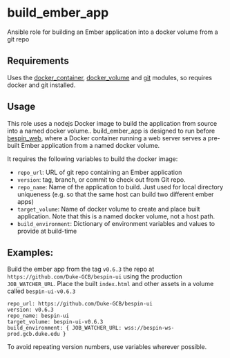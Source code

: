 # build\_ember\_app

Ansible role for building an Ember application into a docker volume from a git repo

## Requirements

Uses the [docker_container](https://docs.ansible.com/ansible/2.6/modules/docker_container_module.html), [docker_volume](https://docs.ansible.com/ansible/2.6/modules/docker_volume_module.html) and [git](https://docs.ansible.com/ansible/2.6/modules/git_module.html) modules, so requires docker and git installed.

## Usage

This role uses a nodejs Docker image to build the application from source into a named docker volume..
build\_ember\_app is designed to run before [bespin_web](../bespin_web), where a Docker container running a web server serves a pre-built Ember application from a named docker volume.

It requires the following variables to build the docker image:

- `repo_url`: URL of git repo containing an Ember application
- `version`: tag, branch, or commit to check out from Git repo.
- `repo_name`: Name of the application to build. Just used for local directory uniqueness (e.g. so that the same host can build two different ember apps)
- `target_volume`: Name of docker volume to create and place built application. Note that this is a named docker volume, not a host path.
- `build_environment`: Dictionary of environment variables and values to provide at build-time

## Examples:

Build the ember app from the tag `v0.6.3` the repo at `https://github.com/Duke-GCB/bespin-ui` using the production `JOB_WATCHER_URL`. Place the built `index.html` and other assets in a volume called `bespin-ui-v0.6.3`

    repo_url: https://github.com/Duke-GCB/bespin-ui
    version: v0.6.3
    repo_name: bespin-ui
    target_volume: bespin-ui-v0.6.3
    build_environment: { JOB_WATCHER_URL: wss://bespin-ws-prod.gcb.duke.edu }

To avoid repeating version numbers, use variables wherever possible.
